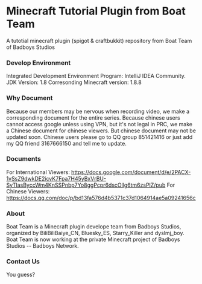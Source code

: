 # Minecraft Tutorial Plugin from Boat Team
A tutotial minecraft plugin (spigot & craftbukkit) repository from Boat Team of Badboys Studios



### Develop Environment
Integrated Development Environment Program: IntelliJ IDEA Community.
JDK Version: 1.8
Corresonding Minecraft version: 1.8.8


### Why Document
Because our members may be nervous when recording video, we make a corresponding document for the entire series.
Because chinese users cannot access google unless using VPN, but it's not legal in PRC, we make a Chinese document for chinese viewers.
But chinese document may not be updated soon. Chinese users please go to QQ group 851421416 or just add my QQ friend 3167666150 and tell me to update.


### Documents
For International Viewers: https://docs.google.com/document/d/e/2PACX-1vSsZ9dwkDE2icvK7Fpa7H45yBxVrBU-SyTIasByccWm4KnSSPnbp7Yo8ggPcpr6dscOllg6tm6zsPlZ/pub
For Chinese Viewers: https://docs.qq.com/doc/p/bd13fa576d4b5371c37d1064914ae5a09241656c


### About
Boat Team is a Minecraft plugin develope team from Badboys Studios, organized by BiliBiliBaiye_CN, Bluesky_ES, Starry_Killer and dyslmj_boy.
Boat Team is now working at the private Minecraft project of Badboys Studios -- Badboys Network.


### Contact Us
You guess?

